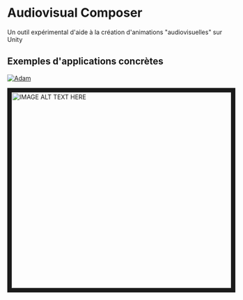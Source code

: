 # Audiovisual Composer
Un outil expérimental d'aide à la création d'animations "audiovisuelles" sur Unity

## Exemples d'applications concrètes



[![Adam](http://img.youtube.com/vi/V6Zo68uQPqE/hqdefault.jpg)](http://www.youtube.com/watch?v=V6Zo68uQPqE)

<a href="http://www.youtube.com/watch?feature=player_embedded&v=V6Zo68uQPqE
" target="_blank"><img src="http://img.youtube.com/vi/V6Zo68uQPqE/maxresdefault.jpg" 
alt="IMAGE ALT TEXT HERE" width="800" height="450" border="10" /></a>
